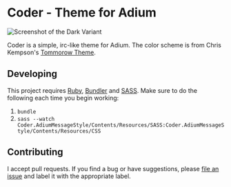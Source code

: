 Coder - Theme for Adium
=======================

![Screenshot of the Dark Variant](http://i.imgur.com/7B2Dnjz.png, "Dark")

Coder is a simple, irc-like theme for Adium. The color scheme is from Chris Kempson's [Tommorow Theme](https://github.com/chriskempson/tomorrow-theme).

Developing
----------

This project requires [Ruby](http://ruby-lang.org), [Bundler](http://gembundler.com/) and [SASS](http://sass-lang.com). Make sure to do the following each time you begin working:

1. `bundle`
2. `sass --watch Coder.AdiumMessageStyle/Contents/Resources/SASS:Coder.AdiumMessageStyle/Contents/Resources/CSS`

Contributing
------------

I accept pull requests. If you find a bug or have suggestions, please [file an issue](https://github.com/jakebellacera/coder-theme) and label it with the appropriate label.
